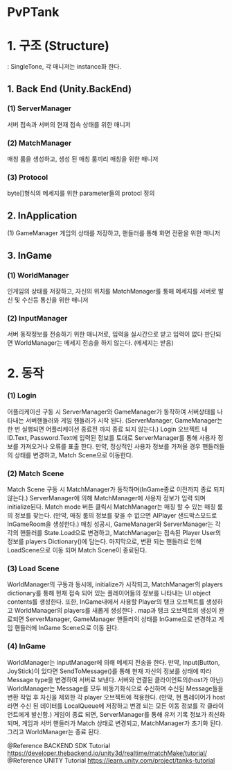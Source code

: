 # PvPTank

<h1> 1. 구조 (Structure)</h1>
  : SingleTone, 각 매니저는 instance화 한다.
 
<h2> 1. Back End (Unity.BackEnd) </h2>

  <h3> (1) ServerManager </h3>
    서버 접속과 서버의 현재 접속 상태를 위한 매니저
    
  <h3> (2) MatchManager </h3>
    매칭 룸을 생성하고, 생성 된 매칭 룸끼리 매칭을 위한 매니저
    
  <h3> (3) Protocol </h3>
    byte[]형식의 메세지를 위한 parameter들의 protocl 정의

<h2> 2. InApplication </h2>
  (1) GameManager
    게임의 상태를 저장하고, 핸들러를 통해 화면 전환을 위한 매니저

<h2> 3. InGame </h2>

  <h3> (1) WorldManager </h3>
    인게임의 상태를 저장하고, 자신의 위치를 MatchManager를 통해 메세지를 서버로 발신 및 수신등 통신을 위한 매니저
    
    
  <h3> (2) InputManager </h3>
    서버 동작정보를 전송하기 위한 매니저로, 입력을 실시간으로 받고 입력이 없다 판단되면 WorldManager는 메세지 전송을 하지 않는다. (메세지는 받음)
    

<h1> 2. 동작 </h1>
  <h3> (1) Login </h3>
    어플리케이션 구동 시 ServerManager와 GameManager가 동작하여 서버상태를 나타내는 서버핸들러와 게임 핸들러가 시작 된다. (ServerManager, GameManager는 한 번 실행되면 어플리케이션 종료전 까지 종료 되지 않는다.)
    Login 오브젝트 내 ID.Text, Password.Text에 입력된 정보를 토대로 ServerManager를 통해 사용자 정보를 가져오거나 오류를 표출 한다. 만약, 정상적인 사용자 정보를 가져올 경우 핸들러들의 상태를 변경하고, Match Scene으로 이동한다.
    
    
  <h3> (2) Match Scene </h3>
  <p>Match Scene 구동 시 MatchManager가 동작하며(InGame종료 이전까지 종료 되지 않는다.) ServerManager에 의해 MatchManager에 사용자 정보가 입력 되며 initialize된다. Match mode 버튼 클릭시 MatchManager는 매칭 할 수 있는 매칭 룸의 정보를 찾는다. (만약, 매칭 룸의 정보를 찾을 수 없으면 AIPlayer 샌드박스모드로 InGameRoom을 생성한다.) 매칭 성공시, GameManager와 ServerManager는 각각의 핸들러를 State.Load으로 변경하고, MatchManager는 접속된 Player User의 정보를 players Dictionary(<playerIndex, playerInfo(Message)>)에 담는다. 마지막으로, 변환 되는 핸들러로 인해 LoadScene으로 이동 되며 Match Scene이 종료된다. </p>
    
    
  <h3> (3) Load Scene </h3>
    WorldManager의 구동과 동시에, initialize가 시작되고, MatchManager의 players dictionary를 통해 현재 접속 되어 있는 플레이어들의 정보를 나타내는 UI object contents를 생성한다. 또한, InGame내에서 사용할 Player의 탱크 오브젝트를 생성하고 WorldManager의 players를 새롭게 생성한다 <playerIndex, Player(Object)>.
  map과 탱크 오브젝트의 생성이 완료되면 ServerManager, GameManager 핸들러의 상태를 InGame으로 변경하고 게임 핸들러에 InGame Scene으로 이동 된다.
  
  
  <h3> (4) InGame </h3>
    WorldManager는 inputManager에 의해 메세지 전송을 한다. 만약, Input(Button, JoyStick)이 있다면 SendToMessage()를 통해 현재 자신의 정보를 상태에 따라 Message type을 변경하여 서버로 보낸다. 서버와 연결된 클라이언트의(host가 아닌) WorldManager는 Message를 모두 비동기화식으로 수신하며 수신된 Message들을 변환 작업 후 자신을 제외한 각 player 오브젝트에 적용한다. (만약, 현 플레이어가 host라면 수신 된 데이터를 LocalQueue에 저장하고 변경 되는 모든 이동 정보를 각 클라이언트에게 발신함.) 게임이 종료 되면, ServerManager를 통해 유저 기록 정보가 최신화 되며, 게임과 서버 핸들러가 Match 상태로 변경되고, MatchManager가 초기화 된다. 그리고 WorldManager는 종료 된다.
  
  
@Reference BACKEND SDK Tutorial <https://developer.thebackend.io/unity3d/realtime/matchMake/tutorial/>
@Reference UNITY Tutorial <https://learn.unity.com/project/tanks-tutorial>
